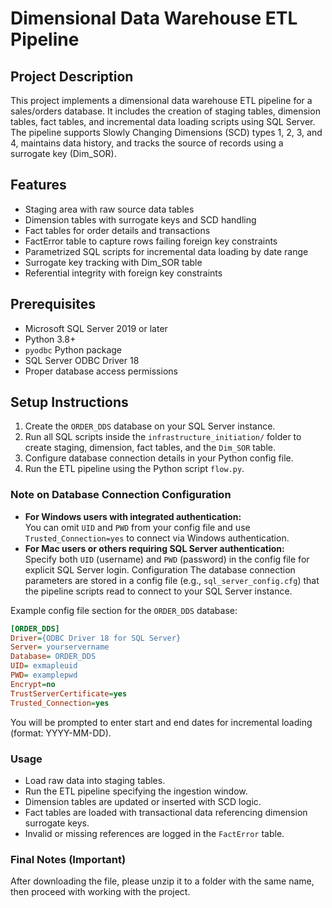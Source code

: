 # Dimensional Data Warehouse ETL Pipeline

## Project Description
This project implements a dimensional data warehouse ETL pipeline for a sales/orders database. It includes the creation of staging tables, dimension tables, fact tables, and incremental data loading scripts using SQL Server. The pipeline supports Slowly Changing Dimensions (SCD) types 1, 2, 3, and 4, maintains data history, and tracks the source of records using a surrogate key (Dim_SOR).

## Features
- Staging area with raw source data tables
- Dimension tables with surrogate keys and SCD handling
- Fact tables for order details and transactions
- FactError table to capture rows failing foreign key constraints
- Parametrized SQL scripts for incremental data loading by date range
- Surrogate key tracking with Dim_SOR table
- Referential integrity with foreign key constraints

## Prerequisites
- Microsoft SQL Server 2019 or later
- Python 3.8+
- `pyodbc` Python package
- SQL Server ODBC Driver 18
- Proper database access permissions

## Setup Instructions
1. Create the `ORDER_DDS` database on your SQL Server instance.
2. Run all SQL scripts inside the `infrastructure_initiation/` folder to create staging, dimension, fact tables, and the `Dim_SOR` table.
3. Configure database connection details in your Python config file.
4. Run the ETL pipeline using the Python script `flow.py`.


### Note on Database Connection Configuration
- **For Windows users with integrated authentication:**  
 You can omit `UID` and `PWD` from your config file and use `Trusted_Connection=yes` to connect via Windows authentication.
- **For Mac users or others requiring SQL Server authentication:**  
 Specify both `UID` (username) and `PWD` (password) in the config file for explicit SQL Server login.
Configuration
The database connection parameters are stored in a config file (e.g., `sql_server_config.cfg`) that the pipeline scripts read to connect to your SQL Server instance.

Example config file section for the `ORDER_DDS` database:

```ini
[ORDER_DDS]
Driver={ODBC Driver 18 for SQL Server}
Server= yourservername
Database= ORDER_DDS
UID= exmapleuid
PWD= examplepwd
Encrypt=no
TrustServerCertificate=yes
Trusted_Connection=yes
```

You will be prompted to enter start and end dates for incremental loading (format: YYYY-MM-DD).


### Usage
- Load raw data into staging tables.
- Run the ETL pipeline specifying the ingestion window.
- Dimension tables are updated or inserted with SCD logic.
- Fact tables are loaded with transactional data referencing dimension surrogate keys.
- Invalid or missing references are logged in the `FactError` table.

### Final Notes (Important)

After downloading the file, please unzip it
to a folder with the same name, then proceed with 
working with the project. 